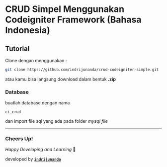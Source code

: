 # CRUD Simpel Menggunakan Codeigniter Framework (Bahasa Indonesia)

## Tutorial 

Clone dengan menggunakan :

```sh
git clone https://github.com/indrijunanda/crud-codeigniter-simple.git
```

atau kamu bisa langsung download dalam bentuk **.zip**

### Database 

buatlah database dengan nama

```
ci_crud
```

dan import file sql yang ada pada folder *mysql file*

-------------------

### Cheers Up!

*Happy Developing and Learning* 💪



developed by **[`indrijunanda`](https://indrijunanda.gitlab.io/)**